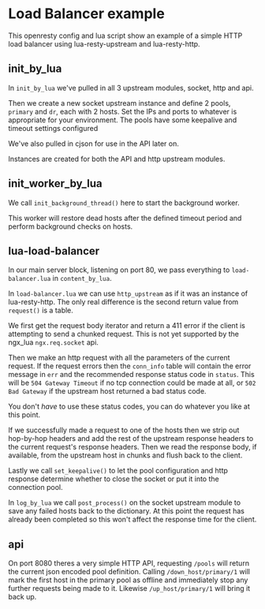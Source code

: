 # Load Balancer example

This openresty config and lua script show an example of a simple HTTP load balancer using lua-resty-upstream and lua-resty-http.

## init_by_lua

In `init_by_lua` we've pulled in all 3 upstream modules, socket, http and api.

Then we create a new socket upstream instance and define 2 pools, `primary` and `dr`, each with 2 hosts.
Set the IPs and ports to whatever is appropriate for your environment.
The pools have some keepalive and timeout settings configured

We've also pulled in cjson for use in the API later on.

Instances are created for both the API and http upstream modules.

## init_worker_by_lua

We call `init_background_thread()` here to start the background worker.

This worker will restore dead hosts after the defined timeout period and perform background checks on hosts.


## lua-load-balancer

In our main server block, listening on port 80, we pass everything to `load-balancer.lua` in `content_by_lua`.

In `load-balancer.lua` we can use `http_upstream` as if it was an instance of lua-resty-http.
The only real difference is the second return value from `request()` is a table.

We first get the request body iterator and return a 411 error if the client is attempting to send a chunked request.
This is not yet supported by the ngx_lua `ngx.req.socket` api.

Then we make an http request with all the parameters of the current request.
If the request errors then the `conn_info` table will contain the error message in `err` and the recommended response status code in `status`.
This will be `504 Gateway Timeout` if no tcp connection could be made at all, or `502 Bad Gateway` if the upstream host returned a bad status code.

You don't *have* to use these status codes, you can do whatever you like at this point.

If we successfully made a request to one of the hosts then we strip out hop-by-hop headers and add the rest of the upstream response headers to the current request's response headers.
Then we read the response body, if available, from the upstream host in chunks and flush back to the client.

Lastly we call `set_keepalive()` to let the pool configuration and http response determine whether to close the socket or put it into the connection pool.

In `log_by_lua` we call `post_process()` on the socket upstream module to save any failed hosts back to the dictionary.
At this point the request has already been completed so this won't affect the response time for the client.

## api

On port 8080 theres a very simple HTTP API, requesting `/pools` will return the current json encoded pool definition.
Calling `/down_host/primary/1` will mark the first host in the primary pool as offline and immediately stop any further requests being made to it.
Likewise `/up_host/primary/1` will bring it back up.
